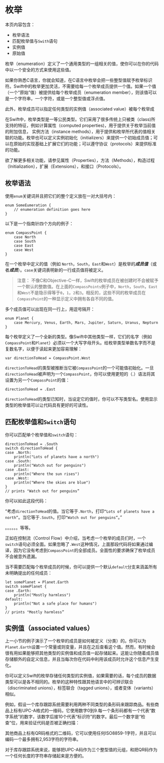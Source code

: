 # 枚举

本页内容包含：

-	枚举语法
-	匹配枚举值与`Swith`语句
-	实例值
-	原始值

枚举（enumeration）定义了一个通用类型的一组相关的值，使你可以在你的代码中以一个安全的方式来使用这些值。

如果你熟悉C语言，你就会知道，在C语言中枚举会把一些整型值赋予枚举标识符。Swift中的枚举更加灵活，不需要给每一个枚举成员提供一个值。如果一个值（一个“原始”值）被提供给每个枚举成员（enumeration member），则该值可以是一个字符串，一个字符，或是一个整型值或浮点值。

此外，枚举成员可以指定任何类型的实例值（associated value）被每个枚举成

在Swift中，枚举类型是一等公民类型。它们采用了很多传统上只被类（class)所支持的特征，例如计算属性（computed properties)，用于提供关于枚举当前值的附加信息， 实例方法（instance methods），用于提供和枚举所代表的值相关联的功能。枚举也可以定义实例初始化（initializers）来提供一个初始成员值；可以在原始的实现基础上扩展它们的功能；可以遵守协议（protocols）来提供标准的功能。

欲了解更多相关功能，请参见属性（Properties），方法（Methods），构造过程（Initialization），扩展（Extensions），和接口（Protocols）。

## 枚举语法

使用`enum`关键词并且把它们的整个定义放在一对大括号内：

	enum SomeEumeration {
		// enumeration definition goes here
	}

以下是一个指南针四个方向的例子：

	enum CompassPoint {
		case North
		case South
		case East
		case West
	}
	
在一个枚举中定义的值（例如 `North`，`South`，`East`和`West`）是枚举的***成员值***（或者***成员***）。`case`关键词表明新的一行成员值将被定义。

> 注意：
> 不像C和Objective-C一样，Swift的枚举成员在被创建时不会被赋予一个默认的整数值。在上面的`CompassPoints`例子中，`North`，`South`，`East`和`West`不是隐示得等于`0`，`1`，`2`和`3`。相反的，这些不同的枚举成员在`CompassPoint`的一种显示定义中拥有各自不同的值。

多个成员值可以出现在同一行上，用逗号隔开：

	enum Planet {
		case Mercury, Venus, Earth, Mars, Jupiter, Saturn, Uranus, Nepturn
	}
	
每个枚举定义了一个全新的类型。像Swift中其他类型一样，它们的名字（例如`CompassPoint`和`Planet`）必须以一个大写字母开头。给枚举类型单数名字而不是复数名字，以便于读起来更加容易理解：

	var directionToHead = CompassPoint.West

`directionToHead`的类型被推断当它被`CompassPoint`的一个可能值初始化。一旦`directionToHead`被声明为一个`CompassPoint`，你可以使用更短的（.）语法将其设置为另一个`CompassPoint`的值：

	directionToHead = .East
	
`directionToHead`的类型已知时，当设定它的值时，你可以不写类型名。使用显示类型的枚举值可以让代码具有更好的可读性。

## 匹配枚举值和`Switch`语句

你可以匹配单个枚举值和`switch`语句：

	directionToHead = .South
	switch directionToHead {
	case .North:
    	println("Lots of planets have a north")
	case .South:
    	println("Watch out for penguins")
	case .East:
    	println("Where the sun rises")
	case .West:
    	println("Where the skies are blue")
	}
	// prints "Watch out for penguins”

你可以如此这段代码：

“考虑`directionToHead`的值。当它等于`.North`，打印`“Lots of planets have a north”`。当它等于`.South`，打印`“Watch out for penguins”`。”

。。。。。。等等。

正如在控制流（Control Flow）中介绍，当考虑一个枚举的成员们时，一个`switch`语句必须全面。如果忽略了`.West`这种情况，上面那段代码将如果通过编译，因为它没有考虑到`CompassPoint`的全部成员。全面性的要求确保了枚举成员不会被意外遗漏。

当不需要匹配每个枚举成员的时候，你可以提供一个默认`default`分支来涵盖所有未明确提出的任何成员：

	let somePlanet = Planet.Earth
	switch somePlanet {
	case .Earth:
    	println("Mostly harmless")
	default:
    	println("Not a safe place for humans")
	}
	// prints "Mostly harmless”

## 实例值（associated values）

上一小节的例子演示了一个枚举的成员是如何被定义（分类）的。你可以为`Planet.Earth`设置一个常量或则变量，并且在之后查看这个值。然而，有时候会很有用如果能够把其他类型的实例值和成员值一起存储起来。这能让你随着成员值存储额外的自定义信息，并且当每次你在代码中利用该成员时允许这个信息产生变化。

你可以定义Swift的枚举存储任何类型的实例值，如果需要的话，每个成员的数据类型可以是各不相同的。枚举的这种特性跟其他语言中的可辨识联合（discriminated unions），标签联合（tagged unions），或者变体（variants）相似。

例如，假设一个库存跟踪系统需要利用两种不同类型的条形码来跟踪商品。有些商品上标有UPC-A格式的一维码，它使用数字0到9.每一个条形码都有一个代表“数字系统”的数字，该数字后接10个代表“标识符”的数字。最后一个数字是“检查”位，用来验证代码是否被正确扫描：

其他商品上标有QR码格式的二维码，它可以使用任何ISO8859-1字符，并且可以编码一个最多拥有2,953字符的字符串。

对于库存跟踪系统来说，能够把UPC-A码作为三个整型值的元组，和把QR码作为一个任何长度的字符串存储起来是方便的。

